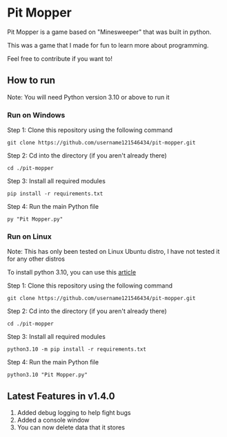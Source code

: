 # Pit Mopper

Pit Mopper is a game based on "Minesweeper" that was built in python.

This was a game that I made for fun to learn more about programming.

Feel free to contribute if you want to!

## How to run

Note: You will need Python version 3.10 or above to run it

### Run on Windows

Step 1: Clone this repository using the following command

```text
git clone https://github.com/username121546434/pit-mopper.git
```

Step 2: Cd into the directory (if you aren't already there)

```text
cd ./pit-mopper
```

Step 3: Install all required modules

```text
pip install -r requirements.txt
```

Step 4: Run the main Python file

```text
py "Pit Mopper.py"
```

### Run on Linux

Note: This has only been tested on Linux Ubuntu distro, I have not tested it for any other distros

To install python 3.10, you can use this [article](https://computingforgeeks.com/how-to-install-python-on-ubuntu-linux-system/)

Step 1: Clone this repository using the following command

```text
git clone https://github.com/username121546434/pit-mopper.git
```

Step 2: Cd into the directory (if you aren't already there)

```text
cd ./pit-mopper
```

Step 3: Install all required modules

```text
python3.10 -m pip install -r requirements.txt
```

Step 4: Run the main Python file

```text
python3.10 "Pit Mopper.py"
```

## Latest Features in v1.4.0

1. Added debug logging to help fight bugs
2. Added a console window
3. You can now delete data that it stores
